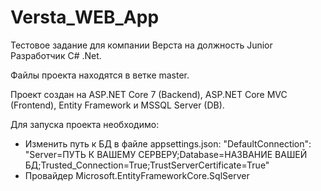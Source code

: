 # Versta_WEB_App
Тестовое задание для компании Верста на должность Junior Разработчик C# .Net.

Файлы проекта находятся в ветке master.

Проект создан на ASP.NET Core 7 (Backend), ASP.NET Core MVC (Frontend), Entity Framework и MSSQL Server (DB).

Для запуска проекта необходимо:
- Изменить путь к БД в файле appsettings.json: "DefaultConnection": "Server=ПУТЬ К ВАШЕМУ СЕРВЕРУ;Database=НАЗВАНИЕ ВАШЕЙ БД;Trusted_Connection=True;TrustServerCertificate=True"
- Провайдер Microsoft.EntityFrameworkCore.SqlServer
